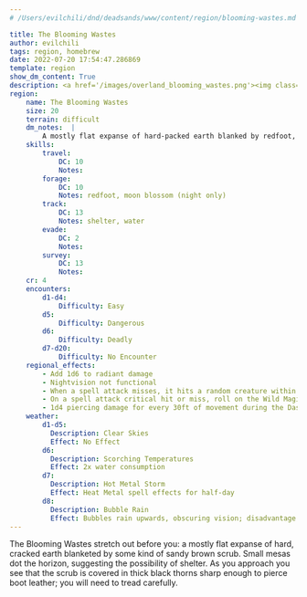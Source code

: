 ```yaml
---
# /Users/evilchili/dnd/deadsands/www/content/region/blooming-wastes.md

title: The Blooming Wastes
author: evilchili
tags: region, homebrew
date: 2022-07-20 17:54:47.286869
template: region
show_dm_content: True
description: <a href='/images/overland_blooming_wastes.png'><img class='region_map' alt="Detail of an overland map of the Sahwat Desert" src='/images/overland_blooming_wastes.png'></a> Leads to <a href='/regions/calamity-ridge/'>Calamity Ridge</a>, <a href='/regions/dust-river-canyon/'>Dust River Canyon</a>, and Tano's Edge.
region:
    name: The Blooming Wastes
    size: 20
    terrain: difficult
    dm_notes:  |
        A mostly flat expanse of hard-packed earth blanked by redfoot, a hardy, sandy-brown moss covered in sharp thorns. At night glowing clusters of moon blossoms emerge from the earth and open their petals, bathing the entire wasteland in a pale, silvery light.
    skills:
        travel:
            DC: 10
            Notes:
        forage:
            DC: 10
            Notes: redfoot, moon blossom (night only)
        track:
            DC: 13
            Notes: shelter, water
        evade:
            DC: 2
            Notes:
        survey:
            DC: 13
            Notes:
    cr: 4
    encounters:
        d1-d4:
            Difficulty: Easy
        d5:
            Difficulty: Dangerous
        d6:
            Difficulty: Deadly
        d7-d20:
            Difficulty: No Encounter
    regional_effects:
        - Add 1d6 to radiant damage 
        - Nightvision not functional
        - When a spell attack misses, it hits a random creature within 5 feet instead
        - On a spell attack critical hit or miss, roll on the Wild Magic Table
        - 1d4 piercing damage for every 30ft of movement during the Dash action
    weather:
        d1-d5:
          Description: Clear Skies
          Effect: No Effect
        d6:
          Description: Scorching Temperatures
          Effect: 2x water consumption
        d7:
          Description: Hot Metal Storm
          Effect: Heat Metal spell effects for half-day
        d8:
          Description: Bubble Rain
          Effect: Bubbles rain upwards, obscuring vision; disadvantage on perception checks
---
```


The Blooming Wastes stretch out before you: a mostly flat expanse of hard,  cracked earth blanketed by some kind of sandy brown scrub. Small mesas dot the horizon, suggesting the possibility of shelter. As you approach you see that the scrub is covered in thick black thorns sharp enough to pierce boot leather; you will need to tread carefully. 
